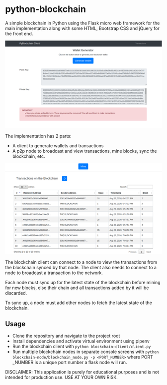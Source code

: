 # python-blockchain
A simple blockchain in Python using the Flask micro web framework for the main implementation along with some HTML, Bootstrap CSS and jQuery for the front end.

![Blockchain Client](https://raw.githubusercontent.com/adbose/python-blockchain/share/pyblockchain_home.png)

The implementation has 2 parts:

- A client to generate wallets and transactions
- A p2p node to broadcast and view transactions, mine blocks, sync the blockchain, etc.

![Blockchain Node](https://raw.githubusercontent.com/adbose/python-blockchain/share/blockchain_transactions_1.png)

The blockchain client can connect to a node to view the transactions from the blockchain synced by that node.
The client also needs to connect to a node to broadcast a transaction to the network.

Each node must sync up for the latest state of the blockchain before mining for new blocks, else their chain and all transactions added by it will be discarded.

To sync up, a node must add other nodes to fetch the latest state of the blockchain.

## Usage
- Clone the repository and navigate to the project root
- Install dependencies and activate virtual environment using pipenv
- Run the blockchain client with `python blockchain-client/client.py`
- Run multiple blockchain nodes in separate console screens with `python blockchain-node/blockchain_node.py -p <PORT_NUMBER>` where PORT _NUMBER is a unique port number a flask node will run.

DISCLAIMER: This application is purely for educational purposes and is not intended for production use. USE AT YOUR OWN RISK.